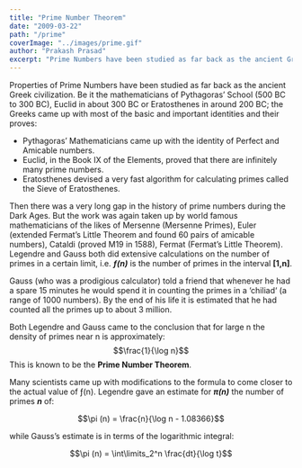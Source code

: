 ```yaml
---
title: "Prime Number Theorem"
date: "2009-03-22"
path: "/prime"
coverImage: "../images/prime.gif"
author: "Prakash Prasad"
excerpt: "Prime Numbers have been studied as far back as the ancient Greek civilization. The prime number theorem tries to estimate the density of prime numbers near any given number."
---
```


Properties of Prime Numbers have been studied as far back as the ancient Greek civilization. Be it the mathematicians of Pythagoras’ School (500 BC to 300 BC), Euclid in about 300 BC or Eratosthenes in around 200 BC; the Greeks came up with most of the basic and important identities and their proves:

- Pythagoras’ Mathematicians came up with the identity of Perfect and Amicable numbers.
- Euclid, in the Book IX of the Elements, proved that there are infinitely many prime numbers.
- Eratosthenes devised a very fast algorithm for calculating primes called the Sieve of Eratosthenes.

Then there was a very long gap in the history of prime numbers during the Dark Ages. But the work was again taken up by world famous mathematicians of the likes of Mersenne (Mersenne Primes), Euler (extended Fermat’s Little Theorem and found 60 pairs of amicable numbers), Cataldi (proved M19 in 1588), Fermat (Fermat’s Little Theorem). Legendre and Gauss both did extensive calculations on the number of primes in a certain limit, i.e. ***ƒ(n)*** is the number of primes in the interval **\[1,n\]**.

Gauss (who was a prodigious calculator) told a friend that whenever he had a spare 15 minutes he would spend it in counting the primes in a ‘chiliad‘ (a range of 1000 numbers). By the end of his life it is estimated that he had counted all the primes up to about 3 million.

Both Legendre and Gauss came to the conclusion that for large n the density of primes near n is approximately:
$$\frac{1}{\log n}$$
This is known to be the **Prime Number Theorem**.

Many scientists came up with modifications to the formula to come closer to the actual value of ƒ(n). Legendre gave an estimate for ***π(n)*** the number of primes ***n*** of:

$$\pi (n) = \frac{n}{\log n - 1.08366}$$

while Gauss’s estimate is in terms of the logarithmic integral:

$$\pi (n) = \int\limits_2^n \frac{dt}{\log t}$$